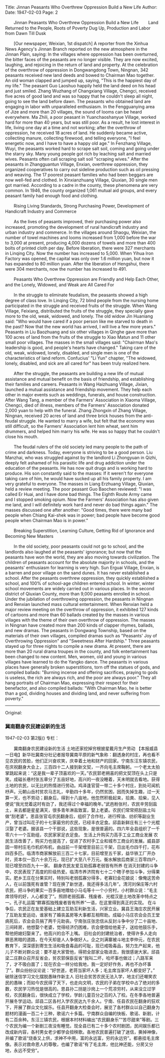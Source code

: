 Title: Jinnan Peasants Who Overthrew Oppression Build a New Life
Author:
Date: 1947-02-03
Page: 2

　　Jinnan Peasants Who Overthrew Oppression Build a New Life
　　Land Returned to the People, Roots of Poverty Dug Up, Production and Labor from Dawn Till Dusk

　　[Our newspaper, Weixian, 1st dispatch] A reporter from the Xinhua News Agency's Jinnan Branch reported on the new atmosphere in the Jinnan Plain, saying: In the villages where oppression has been overturned, the bitter faces of the peasants are no longer visible. They are now excited, laughing, and rejoicing in the return of land and property. At the celebration of the overthrow of oppression in Dongwangdong Town, Ningnan, 342 peasants received new land deeds and bowed to Chairman Mao together. An old woman clapped and jumped up, saying, "This is the happiest day of my life." The peasant Guo Laoshuo happily held the land deed on his head and just smiled. Zhang Wuzhang of Changxiang Village, Chengci, received five acres of good land and was so happy that he couldn't sleep all night, going to see the land before dawn. The peasants who obtained land are engaging in labor with unparalleled enthusiasm. In the Fengguanying area of ​​Jize and more than 20 villages, the sound of looms can be heard everywhere. Ma Zhili, a poor peasant in Yuanchaoshanyue Village, worked hard for more than 40 years, but was still poor. As a result, he lost interest in life, living one day at a time and not working; after the overthrow of oppression, he received 18 acres of land. He suddenly became active, collecting manure, collecting firewood, and telling everyone, "I feel energetic now, and I have to have a happy old age." In Fenzhang Village, Wuyi, the peasants worked hard to scrape salt soil, coming and going under the starry sky. Many young people got rich by leaching salt and married wives. Peasants often call scraping salt soil "scraping wives." After the peasants in Zhangguantun Village, Enxian, overthrew oppression, they organized cooperatives to carry out sideline production such as oil pressing and weaving. The 17 poorest peasant families who had been beggars are now well-fed and clothed. In Xinxianzhuang Village, Qiuxian, 30 single men got married. According to a cadre in the county, these phenomena are very common. In 1946, the county organized 1,061 mutual aid groups, and every peasant family had enough food and clothing.

　　Rising Living Standards, Strong Purchasing Power, Development of Handicraft Industry and Commerce

　　As the lives of peasants improved, their purchasing power also increased, promoting the development of rural handicraft industry and urban industry and commerce. In the villages around Shaogu, Weixian, the number of towel machines and looms increased from 1,000 before the war to 3,000 at present, producing 4,000 dozens of towels and more than 400 bolts of printed cloth per day. Before liberation, there were 327 merchants in Linqing City. Now the number has increased to 5,000. When Yihua Iron Factory was opened, the capital was only over 1.6 million yuan, but now it has expanded to 80 million yuan. After the liberation of Hengshui, there were 304 merchants, now the number has increased to 491.

　　Peasants Who Overthrew Oppression are Friendly and Help Each Other, and the Lonely, Widowed, and Weak are All Cared For

　　In the struggle to eliminate feudalism, the peasants showed a high degree of class love. In Linqing City, 72 blind people from the nursing home participated in the struggle and received fruits of the struggle. When Wang Village, Feixiang, distributed the fruits of the struggle, they specially gave more to the old, weak, widowed, and lonely. The old widow Jin Huaniang said: "Who would have cared if a poor person like me starved to death in the past? Now that the new world has arrived, I will live a few more years." Peasants in Liu Baozhuang and six other villages in Qinghe gave more than 100 acres of land from the fruits of the struggle to Xiao Matun and 11 other small poor villages. The masses in the small villages said: "Chairman Mao's leadership is good, and people's hearts have changed." Taking care of the old, weak, widowed, lonely, disabled, and single men is one of the characteristics of land reform. Confucius' "Li Yun" chapter, "The widowed, lonely, disabled, and sick are all cared for" has been truly realized here.

　　After the struggle, the peasants are building a new life of mutual assistance and mutual benefit on the basis of friendship, and establishing their families and careers. Peasants in Wang Haizhuang Village, Jixian, launched a mutual assistance and friendship movement. They help each other in major events such as weddings, funerals, and house construction. After Wang Tang, a member of the Farmers' Association in Xiaoma Village, Chengci, died of illness, members of the Farmers' Association donated 2,000 yuan to help with the funeral. Zhang Zhongxin of Zhang Village, Ningnan, received 20 acres of land and three brick houses from the anti-feudal struggle. He wanted to marry a wife, but felt that the economy was still difficult, so the Farmers' Association lent him wheat, sent him drummers, and helped him marry his wife. He was so happy that he couldn't close his mouth.

　　The feudal rulers of the old society led many people to the path of crime and darkness. Today, everyone is striving to be a good person. Liu Manzhai, who was struggled against by the landlord Li Zhongyuan in Qizhi, deeply felt ashamed of his parasitic life and drug addiction under the education of the peasants. He has now quit drugs and is working hard to produce. His son constantly said to the masses: If it weren't for everyone taking care of him, he would have sucked up all his family property. I am very grateful to everyone. The masses in Liang Erzhuang Village, Qiuxian, held a review meeting. The poor peasant Guo Baochen reviewed: "I was called Er Huai, and I have done bad things. The Eighth Route Army came and I stopped smoking opium. Now the Farmers' Association has also given me land, and I will definitely work hard and never do bad things again." The masses discussed one after another: "Good times, there were many bad people when Chiang Kai-shek was in power; bad people have become good people when Chairman Mao is in power."

　　Breaking Superstition, Learning Culture, Getting Rid of Ignorance and Becoming New Masters

　　In the old society, poor peasants could not go to school, and the landlords also laughed at the peasants' ignorance; but now that the peasants have won the world, they are also moving towards civilization. The children of peasants account for the absolute majority in schools, and the peasants' enthusiasm for learning is very high. Sun Erguai Village, Enxian, is a barren and poor village on the sand dunes. It has never established a school. After the peasants overthrew oppression, they quickly established a school, and 100% of school-age children entered school. In winter, winter school movements are widely carried out in various places. In the second district of Qiuxian County, more than 9,000 peasants enrolled in school. Under the jubilation of overthrowing oppression, the peasants in Ningnan and Renxian launched mass cultural entertainment. When Renxian held a major review meeting on the overthrow of oppression, it exhibited 127 kinds of cartoons and more than 60 ballads created by the masses in various villages with the theme of their own overthrow of oppression. The masses in Ningnan have created more than 200 kinds of clapper rhymes, ballads, and new dramas. The peasants in Dongwang Township, based on the materials of their own villages, compiled dramas such as "Peasants' Joy of Overthrowing Oppression" and "Sweetness After Hardship." Three peasants stayed up for three nights to compile a new drama. At present, there are more than 20 rural drama troupes in the county, and folk entertainment has been changed to new content. Men, women, old and young in various villages have learned to do the Yangko dance. The peasants in various places have generally broken superstitions, torn off the statues of gods, and compiled ballads: "Burning incense and offering sacrifices, praying to gods is useless, the rich are always rich, and the poor are always poor." They all hang portraits of Chairman Mao, expressing their respect for their benefactor, and also compiled ballads: "With Chairman Mao, he is better than a god, dividing houses and dividing land, and never suffering from poverty."



<hr /> 

Original: 


### 冀南翻身农民建设新的生活

1947-02-03
第2版()
专栏：

　　冀南翻身农民建设新的生活
    土地还家挖掉穷根披星戴月生产劳动
    【本报威县一日电】新华社冀南分社记者报导冀南平原的新气象称：翻透身的村庄，再也看不见农民的苦脸，他们正兴奋欢笑，庆幸着土地和财产的回家。宁南东汪东镇农民，在庆祝翻身大会上，三百四十二人接到新文契，一齐向毛主席鞠躬。一个老太太拍掌跳起来说：“这是我一辈子顶喜欢的一天。”农民郭老朔喜的把文契顶在头上只是笑。成磁长巷村张五章分了五亩好地，高兴的一夜没睡着，天未明就去看地。获得土地的农民，以无比的热情进行劳动。鸡泽逢官营一带二十多个村庄，到处可闻机杼声。元朝山岳村贫农马志礼，辛勤四十多年，仍然贫困，因而失掉生趣，过一天算一天，也不劳动；翻身后，得到十八亩地，他忽然积极起来，拾粪、拾柴，见人便说“我光觉着这时有劲了，我还得过个幸福的晚年。”武邑粉张村，农民辛劳刮盐土，来去都是星星满天，很多青年淋盐致富，娶上老婆。农民们常常把刮盐土叫做“刮老婆”。恩县张官屯农民翻身后，组织了合作社，进行榨油、纺织等副业生产，曾当过叫花子的十七家最穷的农民，已经丰衣足食。邱县新鲜庄有三十个光棍汉娶了老婆。据该县一个干部说，这些现象，是很普遍的。四六年全县组织了一千零六十一个互助组，农民家家足衣足食。
    生活上升购买力高手工业工商业发展
    农民生活改善了，购买力也提高了，促进了农村手工业和城市工商业的发展。威县邵固一带村庄毛巾机织布机，由战前一千架增至目前三千架，日出毛巾四千打，花布四百多匹。临清市商家解放前三百二十七家，目前增至五千家，益华铁工厂开办时，资本仅一百六十余万元，现已扩大至八千万元。衡水解放后商家三百零四户，现已增至四百九十一家。
    翻身农民友爱互助孤寡老弱皆有所养
    在消灭封建的斗争中，农民表现了高度的阶级热爱。临清市养济院有七十二个瞎子参加斗争，分得果实。肥乡王庄在分果实时，特别叫老弱孤寡分得多，老寡妇金花娘说：像俺这苦命人，在以前饿死有谁管？现在换了新世道，我还得多活几年”。清河刘保庄等六村农民，把斗争的果实一百多亩地赠给小马屯等十一个小穷村，小村群众说：“毛主席领导的好，人心都变了”。照顾老弱孤寡、残废者、光棍汉是土地改革中特点之一。孔子礼运篇“鳏寡孤独残废者皆有所养”一语，在这里得到真正的实现。
    在斗争后，农民正在友爱基础上建立互助互利新生活，兴家立业。冀县王海庄农民开展了互助友爱运动，谁家有了婚丧盖房等大事都互相帮助。成磁小马庄农会会员王堂病死后，农会会员捐了两千元助丧。宁南张庄张忠信从反封斗争中分了二十亩地、三间砖房，他想娶个老婆，觉得经济仍困难，农会便借给他麦子，送给他鼓乐手，帮他把媳妇娶来了。他高兴的合不上嘴。
    旧社会的封建统治者，使得许多人走向罪恶黑暗的道路，在今天却是人人争做好人。企之刘满寨被斗地主李仲元，在农民教育下，深深感到寄生生活和吸食毒品的可耻，现已戒吸毒品，努力生产起来，他儿子不断对群众说：要不是大家管他，得把全部家业吸进去，我很感谢大家。邱县梁二庄群众召开反省会，贫农郭保臣反省“我叫二坏，哈坏事也做过；八路军来了，才不吸白面了；现在农会一样分给我地，我一定好好作务，再也不办坏事了”。群众纷纷议论说：“好世道，老蒋当家坏人多；毛主席当家坏人都变好了。”
    破除迷信学习文化摆脱愚昧作新主人
    旧社会贫苦农民无法入学，地主们还嘲笑农民的愚昧；而如今农民得了天下，也走向文明，农民的子弟在学校中占了绝对的多数，农民学习热忱是很高的。恩县孙二拐是沙岗上一个荒凉穷村，从来没立过学校，农民翻身后，很快成立了学校，学龄儿童百分之百的入了校。在冬季各地普遍开展冬学运动。邱县二区各村入学农民达九千余人。宁南、任县农民在翻身的狂欢下，开展了群众文化娱乐。任县开翻身大检查会时，展览了各村群众以自己翻身为题材的漫画一百二十三种，歌谣六十多篇。宁南群众自编的快板、歌谣、新剧，计有二百余种。东汪三镇农民，根据本村材料编出“农民翻身乐”“苦尽甜来”等剧。三个农民为编一个新剧三夜没有睡觉。现全县已有二十多个农村剧团，民间娱乐都已改成新内容，各村男女老少都学会扭秧歌。各地农民普遍打破了迷信，撕掉神像，并编了歌谣“烧香又上供，求神不中用，富的永远富，穷的永远穷”。都悬挂毛主席像。表示对救命恩人的尊敬，也编了歌谣“有了毛主席，他比神还能，分房又分地，永远不受穷”。
